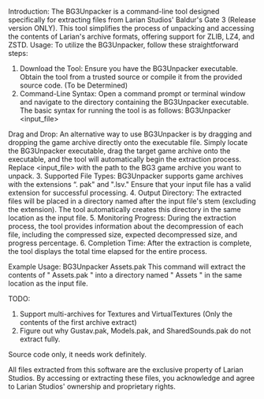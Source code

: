 Introduction: 
The BG3Unpacker is a command-line tool designed specifically for extracting files from Larian Studios' Baldur's Gate 3 (Release version ONLY). This tool simplifies the process of unpacking and accessing the contents of Larian's archive formats, offering support for ZLIB, LZ4, and ZSTD.
Usage: To utilize the BG3Unpacker, follow these straightforward steps:
1.	Download the Tool: Ensure you have the BG3Unpacker executable. Obtain the tool from a trusted source or compile it from the provided source code. (To be Determined)
2.	Command-Line Syntax: Open a command prompt or terminal window and navigate to the directory containing the BG3Unpacker executable. The basic syntax for running the tool is as follows:
BG3Unpacker <input_file>

Drag and Drop:
An alternative way to use BG3Unpacker is by dragging and dropping the game archive directly onto the executable file. Simply locate the BG3Unpacker executable, drag the target game archive onto the executable, and the tool will automatically begin the extraction process.
Replace <input_file> with the path to the BG3 game archive you want to unpack.
3.	Supported File Types: BG3Unpacker supports game archives with the extensions “. pak" and ".lsv." Ensure that your input file has a valid extension for successful processing.
4.	Output Directory: The extracted files will be placed in a directory named after the input file's stem (excluding the extension). The tool automatically creates this directory in the same location as the input file.
5.	Monitoring Progress: During the extraction process, the tool provides information about the decompression of each file, including the compressed size, expected decompressed size, and progress percentage.
6.	Completion Time: After the extraction is complete, the tool displays the total time elapsed for the entire process.

Example Usage:
BG3Unpacker Assets.pak 
This command will extract the contents of " Assets.pak " into a directory named " Assets " in the same location as the input file.

TODO:
1.	Support multi-archives for Textures and VirtualTextures (Only the contents of the first archive extract)
2.	Figure out why Gustav.pak, Models.pak, and SharedSounds.pak do not extract fully.

Source code only, it needs work definitely.



All files extracted from this software are the exclusive property of Larian Studios.
By accessing or extracting these files, you acknowledge and agree to Larian Studios' ownership and proprietary rights.
